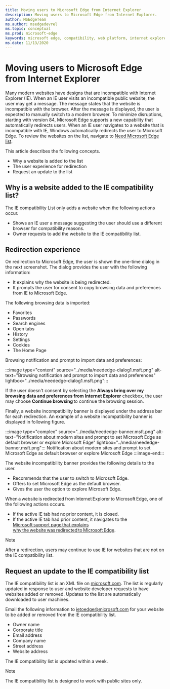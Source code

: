 ```yaml
---
title: Moving users to Microsoft Edge from Internet Explorer
description: Moving users to Microsoft Edge from Internet Explorer.
author: MSEdgeTeam
ms.author: msedgedevrel
ms.topic: conceptual
ms.prod: microsoft-edge
keywords: microsoft edge, compatibility, web platform, internet explorer
ms.date: 11/13/2020
---
```

# Moving users to Microsoft Edge from Internet Explorer

Many modern websites have designs that are incompatible with Internet Explorer (IE).  When an IE user visits an incompatible public website, the user may get a message.  The message states that the website is incompatible with the browser.  After the message is displayed, the user is expected to manually switch to a modern browser.  To minimize disruptions, starting with version 84, Microsoft Edge supports a new capability that automatically redirects users.  When an IE user navigates to a website that is incompatible with IE, Windows automatically redirects the user to Microsoft Edge.  To review the websites on the list, navigate to [Need Microsoft Edge list](https://edge.microsoft.com/neededge/v1).

This article describes the following concepts.

*   Why a website is added to the list
*   The user experience for redirection
*   Request an update to the list


<!-- ====================================================================== -->
## Why is a website added to the IE compatibility list?

The IE compatibility List only adds a website when the following actions occur.

*   Shows an IE user a message suggesting the user should use a different browser for compatibility reasons.
*   Owner requests to add the website to the IE compatibility list.


<!-- ====================================================================== -->
## Redirection experience

On redirection to Microsoft Edge, the user is shown the one-time dialog in the next screenshot.  The dialog provides the user with the following information:
*  It explains why the website is being redirected.
*  It prompts the user for consent to copy browsing data and preferences from IE to Microsoft Edge.

The following browsing data is imported:
*  Favorites
*  Passwords
*  Search engines
*  Open tabs
*  History
*  Settings
*  Cookies
*  The Home Page

Browsing notification and prompt to import data and preferences:

:::image type="content" source="../media/neededge-dialog1.msft.png" alt-text="Browsing notification and prompt to import data and preferences" lightbox="../media/neededge-dialog1.msft.png":::

If the user doesn't consent by selecting the **Always bring over my browsing data and preferences from Internet Explorer** checkbox, the user may choose **Continue browsing** to continue the browsing session.

Finally, a website incompatibility banner is displayed under the address bar for each redirection.  An example of a website incompatibility banner is displayed in following figure.

:::image type="complex" source="../media/neededge-banner.msft.png" alt-text="Notification about modern sites and prompt to set Microsoft Edge as default browser or explore Microsoft Edge" lightbox="../media/neededge-banner.msft.png":::
   Notification about modern sites and prompt to set Microsoft Edge as default browser or explore Microsoft Edge
:::image-end:::

The website incompatibility banner provides the following details to the user.

*   Recommends that the user to switch to Microsoft Edge.
*   Offers to set Microsoft Edge as the default browser.
*   Gives the user the option to explore Microsoft Edge.

When a website is redirected from Internet Explorer to Microsoft Edge, one of the following actions occurs.

*   If the active IE tab had no prior content, it is closed.
*   If the active IE tab had prior content, it navigates to the [Microsoft support page that explains why the website was redirected to Microsoft Edge](https://support.microsoft.com/office/the-website-you-were-trying-to-reach-doesn-t-work-with-internet-explorer-8f5fc675-cd47-414c-9535-12821ddfc554).

> [!NOTE]
> After a redirection, users may continue to use IE for websites that are not on the IE compatibility list.


<!-- ====================================================================== -->
## Request an update to the IE compatibility list

The IE compatibility list is an XML file on [microsoft.com](https://www.microsoft.com).  The list is regularly updated in response to user and website developer requests to have websites added or removed.  Updates to the list are automatically downloaded to user machines.

Email the following information to [ietoedge@microsoft.com](mailto:ietoedge@microsoft.com) for your website to be added or removed from the IE compatibility list.

*   Owner name
*   Corporate title
*   Email address
*   Company name
*   Street address
*   Website address

The IE compatibility list is updated within a week.

> [!NOTE]
> The IE compatibility list is designed to work with public sites only.
